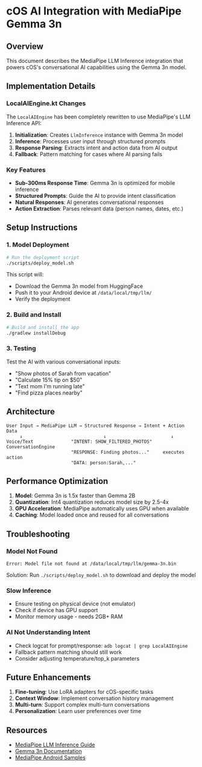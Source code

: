 # cOS AI Integration with MediaPipe Gemma 3n

## Overview

This document describes the MediaPipe LLM Inference integration that powers cOS's conversational AI capabilities using the Gemma 3n model.

## Implementation Details

### LocalAIEngine.kt Changes

The `LocalAIEngine` has been completely rewritten to use MediaPipe's LLM Inference API:

1. **Initialization**: Creates `LlmInference` instance with Gemma 3n model
2. **Inference**: Processes user input through structured prompts
3. **Response Parsing**: Extracts intent and action data from AI output
4. **Fallback**: Pattern matching for cases where AI parsing fails

### Key Features

- **Sub-300ms Response Time**: Gemma 3n is optimized for mobile inference
- **Structured Prompts**: Guide the AI to provide intent classification
- **Natural Responses**: AI generates conversational responses
- **Action Extraction**: Parses relevant data (person names, dates, etc.)

## Setup Instructions

### 1. Model Deployment

```bash
# Run the deployment script
./scripts/deploy_model.sh
```

This script will:
- Download the Gemma 3n model from HuggingFace
- Push it to your Android device at `/data/local/tmp/llm/`
- Verify the deployment

### 2. Build and Install

```bash
# Build and install the app
./gradlew installDebug
```

### 3. Testing

Test the AI with various conversational inputs:
- "Show photos of Sarah from vacation"
- "Calculate 15% tip on $50"
- "Text mom I'm running late"
- "Find pizza places nearby"

## Architecture

```
User Input → MediaPipe LLM → Structured Response → Intent + Action Data
     ↓                              ↓                        ↓
Voice/Text              "INTENT: SHOW_FILTERED_PHOTOS"   ConversationEngine
                        "RESPONSE: Finding photos..."     executes action
                        "DATA: person:Sarah,..."
```

## Performance Optimization

1. **Model**: Gemma 3n is 1.5x faster than Gemma 2B
2. **Quantization**: Int4 quantization reduces model size by 2.5-4x
3. **GPU Acceleration**: MediaPipe automatically uses GPU when available
4. **Caching**: Model loaded once and reused for all conversations

## Troubleshooting

### Model Not Found
```
Error: Model file not found at /data/local/tmp/llm/gemma-3n.bin
```
Solution: Run `./scripts/deploy_model.sh` to download and deploy the model

### Slow Inference
- Ensure testing on physical device (not emulator)
- Check if device has GPU support
- Monitor memory usage - needs 2GB+ RAM

### AI Not Understanding Intent
- Check logcat for prompt/response: `adb logcat | grep LocalAIEngine`
- Fallback pattern matching should still work
- Consider adjusting temperature/top_k parameters

## Future Enhancements

1. **Fine-tuning**: Use LoRA adapters for cOS-specific tasks
2. **Context Window**: Implement conversation history management
3. **Multi-turn**: Support complex multi-turn conversations
4. **Personalization**: Learn user preferences over time

## Resources

- [MediaPipe LLM Inference Guide](https://developers.google.com/mediapipe/solutions/genai/llm_inference)
- [Gemma 3n Documentation](https://ai.google.dev/gemma/docs/gemma-3n)
- [MediaPipe Android Samples](https://github.com/google-ai-edge/mediapipe-samples)